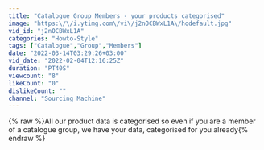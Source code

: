 ```yaml
---
title: "Catalogue Group Members - your products categorised"
image: "https:\/\/i.ytimg.com\/vi\/j2nOCBWxL1A\/hqdefault.jpg"
vid_id: "j2nOCBWxL1A"
categories: "Howto-Style"
tags: ["Catalogue","Group","Members"]
date: "2022-03-14T03:29:26+03:00"
vid_date: "2022-02-04T12:16:25Z"
duration: "PT40S"
viewcount: "8"
likeCount: "0"
dislikeCount: ""
channel: "Sourcing Machine"
---
```

{% raw %}All our product data is categorised so even if you are a member of a catalogue group, we have your data, categorised for you already{% endraw %}
